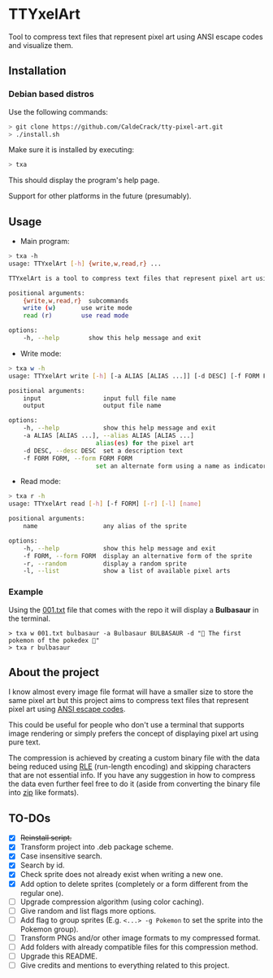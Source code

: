 # TTYxelArt 

Tool to compress text files that represent pixel art using ANSI escape codes and visualize them.

## Installation

### Debian based distros

Use the following commands:

```sh
> git clone https://github.com/CaldeCrack/tty-pixel-art.git
> ./install.sh
```

Make sure it is installed by executing:

```sh
> txa
```

This should display the program's help page.

Support for other platforms in the future (presumably).

## Usage

- Main program:

```sh
> txa -h
usage: TTYxelArt [-h] {write,w,read,r} ...

TTYxelArt is a tool to compress text files that represent pixel art using ANSI escape codes and visualize them.

positional arguments:
	{write,w,read,r}  subcommands
	write (w)       use write mode
	read (r)        use read mode

options:
	-h, --help        show this help message and exit
```

- Write mode:
```sh
> txa w -h
usage: TTYxelArt write [-h] [-a ALIAS [ALIAS ...]] [-d DESC] [-f FORM FORM] input [output]

positional arguments:
	input                 input full file name
	output                output file name

options:
	-h, --help            show this help message and exit
	-a ALIAS [ALIAS ...], --alias ALIAS [ALIAS ...]
						alias(es) for the pixel art
	-d DESC, --desc DESC  set a description text
	-f FORM FORM, --form FORM FORM
						set an alternate form using a name as indicator of the sprite
```

- Read mode:
```sh
> txa r -h
usage: TTYxelArt read [-h] [-f FORM] [-r] [-l] [name]

positional arguments:
	name                  any alias of the sprite

options:
	-h, --help            show this help message and exit
	-f FORM, --form FORM  display an alternative form of the sprite
	-r, --random          display a random sprite
	-l, --list            show a list of available pixel arts
```

### Example

Using the [001.txt](https://github.com/shinya/pokemon-terminal-art/blob/main/fullcolor/bw/001.txt) file that comes with the repo it will display a **Bulbasaur** in the terminal.

```
> txa w 001.txt bulbasaur -a Bulbasaur BULBASAUR -d "🌿 The first pokemon of the pokedex 🌿"
> txa r bulbasaur
```

## About the project

I know almost every image file format will have a smaller size to store the same pixel art but this project aims to compress text files that represent pixel art using [ANSI escape codes](https://en.wikipedia.org/wiki/ANSI_escape_code).

This could be useful for people who don't use a terminal that supports image rendering or simply prefers the concept of displaying pixel art using pure text.

The compression is achieved by creating a custom binary file with the data being reduced using [RLE](https://en.wikipedia.org/wiki/Run-length_encoding) (run-length encoding) and skipping characters that are not essential info. If you have any suggestion in how to compress the data even further feel free to do it (aside from converting the binary file into [zip](https://en.wikipedia.org/wiki/ZIP_(file_format)) like formats).

## TO-DOs

- [x] ~~Reinstall script.~~
- [x] Transform project into .deb package scheme.
- [x] Case insensitive search.
- [x] Search by id.
- [x] Check sprite does not already exist when writing a new one.
- [x] Add option to delete sprites (completely or a form different from the regular one).
- [ ] Upgrade compression algorithm (using color caching).
- [ ] Give random and list flags more options.
- [ ] Add flag to group sprites (E.g. `<...> -g Pokemon` to set the sprite into the Pokemon group).
- [ ] Transform PNGs and/or other image formats to my compressed format.
- [ ] Add folders with already compatible files for this compression method.
- [ ] Upgrade this README.
- [ ] Give credits and mentions to everything related to this project.
